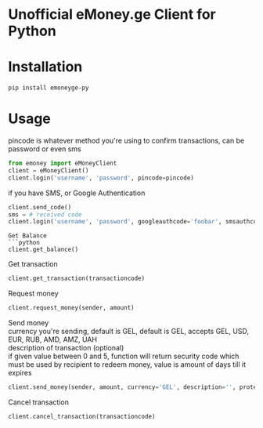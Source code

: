 Unofficial eMoney.ge Client for Python
=======

Installation
============

```
pip install emoneyge-py
```

Usage
=======
pincode is whatever method you're using to confirm transactions, can be password or even sms
```python
from emoney import eMoneyClient
client = eMoneyClient()
client.login('username', 'password', pincode=pincode)
```
if you have SMS, or Google Authentication
```python
client.send_code()
sms = # received code
client.login('username', 'password', googleauthcode='foobar', smsauthcode=sms)
```
```
Get Balance
```python
client.get_balance()
```
Get transaction
```python
client.get_transaction(transactioncode)
```
Request money
```python
client.request_money(sender, amount)
```
Send money  
currency you're sending, default is GEL, default is GEL, accepts GEL, USD, EUR, RUB, AMD, AMZ, UAH  
description of transaction (optional)  
if given value between 0 and 5, function will return security code which must be used by recipient to redeem money, value is amount of days till it expires
```python
client.send_money(sender, amount, currency='GEL', description='', protect: 5)
```
Cancel transaction
```python
client.cancel_transaction(transactioncode)
```
